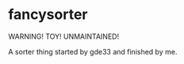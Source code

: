 fancysorter
===========

WARNING! TOY! UNMAINTAINED!

A sorter thing started by gde33 and finished by me.
